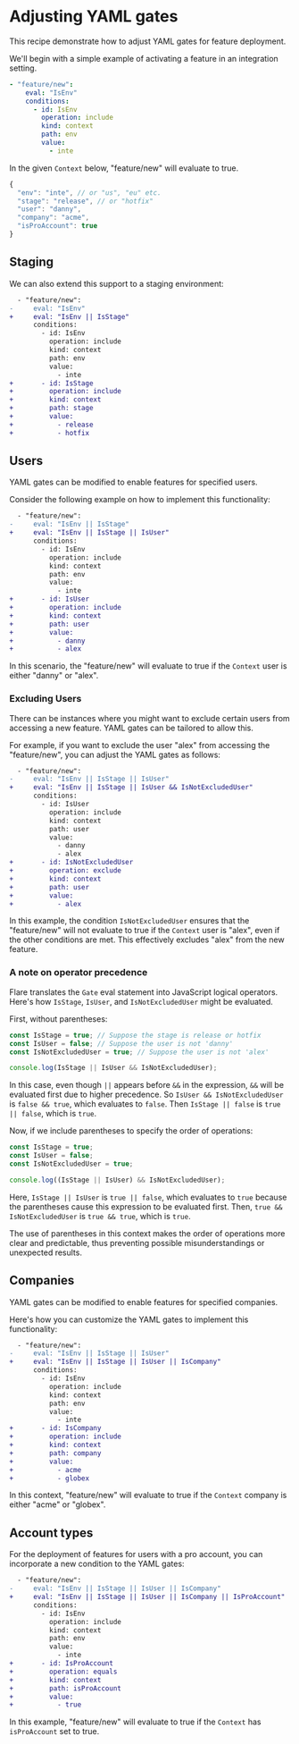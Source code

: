 # Adjusting YAML gates

This recipe demonstrate how to adjust YAML gates for feature deployment.

We'll begin with a simple example of activating a feature in an integration setting.

```yaml
- "feature/new":
    eval: "IsEnv"
    conditions:
      - id: IsEnv
        operation: include
        kind: context
        path: env
        value:
          - inte
```

In the given `Context` below, "feature/new" will evaluate to true.

```js
{
  "env": "inte", // or "us", "eu" etc.
  "stage": "release", // or "hotfix"
  "user": "danny",
  "company": "acme",
  "isProAccount": true
}
```

## Staging

We can also extend this support to a staging environment:

```diff
  - "feature/new":
-     eval: "IsEnv"
+     eval: "IsEnv || IsStage"
      conditions:
        - id: IsEnv
          operation: include
          kind: context
          path: env
          value:
            - inte
+       - id: IsStage
+         operation: include
+         kind: context
+         path: stage
+         value:
+           - release
+           - hotfix
```

## Users

YAML gates can be modified to enable features for specified users.

Consider the following example on how to implement this functionality:

```diff
  - "feature/new":
-     eval: "IsEnv || IsStage"
+     eval: "IsEnv || IsStage || IsUser"
      conditions:
        - id: IsEnv
          operation: include
          kind: context
          path: env
          value:
            - inte
+       - id: IsUser
+         operation: include
+         kind: context
+         path: user
+         value:
+           - danny
+           - alex
```

In this scenario, the "feature/new" will evaluate to true if the `Context` user is either "danny" or "alex".

### Excluding Users

There can be instances where you might want to exclude certain users from accessing a new feature. YAML gates can be tailored to allow this.

For example, if you want to exclude the user "alex" from accessing the "feature/new", you can adjust the YAML gates as follows:

```diff
  - "feature/new":
-     eval: "IsEnv || IsStage || IsUser"
+     eval: "IsEnv || IsStage || IsUser && IsNotExcludedUser"
      conditions:
        - id: IsUser
          operation: include
          kind: context
          path: user
          value:
            - danny
            - alex
+       - id: IsNotExcludedUser
+         operation: exclude
+         kind: context
+         path: user
+         value:
+           - alex
```

In this example, the condition `IsNotExcludedUser` ensures that the "feature/new" will not evaluate to true if the `Context` user is "alex", even if the other conditions are met. This effectively excludes "alex" from the new feature.

### A note on operator precedence

Flare translates the `Gate` eval statement into JavaScript logical operators. Here's how `IsStage`, `IsUser`, and `IsNotExcludedUser` might be evaluated.

First, without parentheses:

```javascript
const IsStage = true; // Suppose the stage is release or hotfix
const IsUser = false; // Suppose the user is not 'danny'
const IsNotExcludedUser = true; // Suppose the user is not 'alex'

console.log(IsStage || IsUser && IsNotExcludedUser);
```

In this case, even though `||` appears before `&&` in the expression, `&&` will be evaluated first due to higher precedence. So `IsUser && IsNotExcludedUser` is `false && true`, which evaluates to `false`. Then `IsStage || false` is `true || false`, which is `true`. 

Now, if we include parentheses to specify the order of operations:

```javascript
const IsStage = true; 
const IsUser = false;
const IsNotExcludedUser = true; 

console.log((IsStage || IsUser) && IsNotExcludedUser);
```

Here, `IsStage || IsUser` is `true || false`, which evaluates to `true` because the parentheses cause this expression to be evaluated first. Then, `true && IsNotExcludedUser` is `true && true`, which is `true`.

The use of parentheses in this context makes the order of operations more clear and predictable, thus preventing possible misunderstandings or unexpected results.

## Companies

YAML gates can be modified to enable features for specified companies.

Here's how you can customize the YAML gates to implement this functionality:

```diff
  - "feature/new":
-     eval: "IsEnv || IsStage || IsUser"
+     eval: "IsEnv || IsStage || IsUser || IsCompany"
      conditions:
        - id: IsEnv
          operation: include
          kind: context
          path: env
          value:
            - inte
+       - id: IsCompany
+         operation: include
+         kind: context
+         path: company
+         value:
+           - acme
+           - globex
```

In this context, "feature/new" will evaluate to true if the `Context` company is either "acme" or "globex".

## Account types

For the deployment of features for users with a pro account, you can incorporate a new condition to the YAML gates:

```diff
  - "feature/new":
-     eval: "IsEnv || IsStage || IsUser || IsCompany"
+     eval: "IsEnv || IsStage || IsUser || IsCompany || IsProAccount"
      conditions:
        - id: IsEnv
          operation: include
          kind: context
          path: env
          value:
            - inte
+       - id: IsProAccount
+         operation: equals
+         kind: context
+         path: isProAccount
+         value:
+           - true
```

In this example, "feature/new" will evaluate to true if the `Context` has `isProAccount` set to true.
